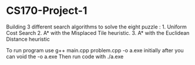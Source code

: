 # CS170-Project-1
Building 3 different search algorithms to solve the eight puzzle : 1. Uniform Cost Search 2. A* with the Misplaced Tile heuristic. 3. A* with the Euclidean Distance heuristic

To run program use g++ main.cpp problem.cpp -o a.exe initially
after you can void the -o a.exe
Then run code with ./a.exe